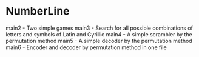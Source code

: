 # NumberLine

main2 - Two simple games
main3 - Search for all possible combinations of letters and symbols of Latin and Cyrillic
main4 - A simple scrambler by the permutation method
main5 - A simple decoder by the permutation method
main6 - Encoder and decoder by permutation method in one file

